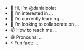 - 👋 Hi, I’m @danialpolat
- 👀 I’m interested in ...
- 🌱 I’m currently learning ...
- 💞️ I’m looking to collaborate on ...
- 📫 How to reach me ...
- 😄 Pronouns: ...
- ⚡ Fun fact: ...

<!---
danialpolat/danialpolat is a ✨ special ✨ repository because its `README.md` (this file) appears on your GitHub profile.
You can click the Preview link to take a look at your changes.
--->
